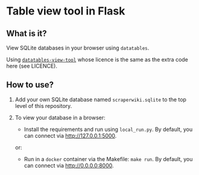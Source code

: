 # Table view tool in Flask

## What is it?

View SQLite databases in your browser using `datatables`.

Using [`datatables-view-tool`](https://github.com/scraperwiki/datatables-view-tool)
whose licence is the same as the extra code here (see LICENCE).

## How to use?

1. Add your own SQLite database named `scraperwiki.sqlite` to the top level of
   this repository.

2. To view your database in a browser:

   * Install the requirements and run using `local_run.py`. By default, you
     can connect via http://127.0.0.1:5000.

   or:

   * Run in a `docker` container via the Makefile: `make run`. By default,
     you can connect via http://0.0.0.0:8000.
